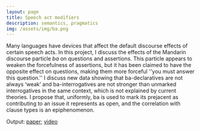 ```yaml
---
layout: page
title: Speech act modifiers
description: semantics, pragmatics
img: /assets/img/ba.png
---
```

 Many languages have devices that affect the default discourse effects of certain speech acts. In this project, I discuss the effects of the Mandarin discourse particle *ba* on questions and assertions. This particle appears to weaken the forcefulness of assertions, but it has been claimed to have the opposite effect on questions, making them more forceful ''you must answer this question.'' I discuss new data showing that ba-declaratives are not always ‘weak’ and ba-interrogatives are not stronger than unmarked interrogatives in the same context, which is not explained by current theories. I propose that, uniformly, ba is used to mark its prejacent as contributing to an issue it represents as open, and the correlation with clause types is an epiphenomenon.

Output: [paper](https://journals.linguisticsociety.org/proceedings/index.php/SALT/article/view/30.523); [video]((https://osf.io/a5qnr/))

